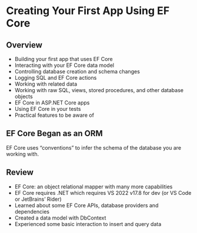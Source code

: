 # Creating Your First App Using EF Core

## Overview

- Building your first app that uses EF Core
- Interacting with your EF Core data model
- Controlling database creation and schema changes
- Logging SQL and EF Core actions
- Working with related data
- Working with raw SQL, views, stored procedures, and other database objects
- EF Core in ASP.NET Core apps
- Using EF Core in your tests
- Practical features to be aware of


## EF Core Began as an ORM

EF Core uses “conventions” to infer the schema of the database you are working with.


## Review

- EF Core: an object relational mapper with many more capabilities
- EF Core requires .NET which requires VS 2022 v17.8 for dev (or VS Code or JetBrains’ Rider)
- Learned about some EF Core APIs, database providers and dependencies
- Created a data model with DbContext
- Experienced some basic interaction to insert and query data
